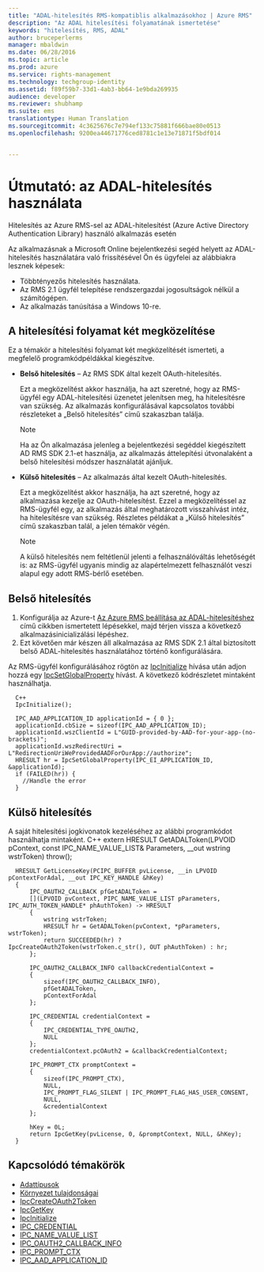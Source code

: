 ```yaml
---
title: "ADAL-hitelesítés RMS-kompatiblis alkalmazásokhoz | Azure RMS"
description: "Az ADAL hitelesítési folyamatának ismertetése"
keywords: "hitelesítés, RMS, ADAL"
author: bruceperlerms
manager: mbaldwin
ms.date: 06/28/2016
ms.topic: article
ms.prod: azure
ms.service: rights-management
ms.technology: techgroup-identity
ms.assetid: f89f59b7-33d1-4ab3-bb64-1e9bda269935
audience: developer
ms.reviewer: shubhamp
ms.suite: ems
translationtype: Human Translation
ms.sourcegitcommit: 4c3625676c7e794ef133c75881f666bae80e0513
ms.openlocfilehash: 9200ea44671776ced8781c1e13e71871f5bdf014


---
```


# Útmutató: az ADAL-hitelesítés használata

Hitelesítés az Azure RMS-sel az ADAL-hitelesítést (Azure Active Directory Authentication Library) használó alkalmazás esetén

Az alkalmazásnak a Microsoft Online bejelentkezési segéd helyett az ADAL-hitelesítés használatára való frissítésével Ön és ügyfelei az alábbiakra lesznek képesek:

- Többtényezős hitelesítés használata.
- Az RMS 2.1 ügyfél telepítése rendszergazdai jogosultságok nélkül a számítógépen.
- Az alkalmazás tanúsítása a Windows 10-re.

## A hitelesítési folyamat két megközelítése

Ez a témakör a hitelesítési folyamat két megközelítését ismerteti, a megfelelő programkódpéldákkal kiegészítve.

- **Belső hitelesítés** – Az RMS SDK által kezelt OAuth-hitelesítés.

  Ezt a megközelítést akkor használja, ha azt szeretné, hogy az RMS-ügyfél egy ADAL-hitelesítési üzenetet jelenítsen meg, ha hitelesítésre van szükség. Az alkalmazás konfigurálásával kapcsolatos további részleteket a „Belső hitelesítés” című szakaszban találja.

  > [!Note] 
  > Ha az Ön alkalmazása jelenleg a bejelentkezési segéddel kiegészített AD RMS SDK 2.1-et használja, az alkalmazás áttelepítési útvonalaként a belső hitelesítési módszer használatát ajánljuk.

- **Külső hitelesítés** – Az alkalmazás által kezelt OAuth-hitelesítés.

  Ezt a megközelítést akkor használja, ha azt szeretné, hogy az alkalmazása kezelje az OAuth-hitelesítést. Ezzel a megközelítéssel az RMS-ügyfél egy, az alkalmazás által meghatározott visszahívást intéz, ha hitelesítésre van szükség. Részletes példákat a „Külső hitelesítés” című szakaszban talál, a jelen témakör végén.

  > [!Note] 
  > A külső hitelesítés nem feltétlenül jelenti a felhasználóváltás lehetőségét is: az RMS-ügyfél ugyanis mindig az alapértelmezett felhasználót veszi alapul egy adott RMS-bérlő esetében.

## Belső hitelesítés

1. Konfigurálja az Azure-t [Az Azure RMS beállítása az ADAL-hitelesítéshez](adal-auth.md) című cikkben ismertetett lépésekkel, majd térjen vissza a következő alkalmazásinicializálási lépéshez.
2. Ezt követően már készen áll alkalmazása az RMS SDK 2.1 által biztosított belső ADAL-hitelesítés használatához történő konfigurálására.

Az RMS-ügyfél konfigurálásához rögtön az [IpcInitialize](/rights-management/sdk/2.1/api/win/functions#msipc_ipcinitialize) hívása után adjon hozzá egy [IpcSetGlobalProperty](/rights-management/sdk/2.1/api/win/functions#msipc_ipcsetglobalproperty) hívást. A következő kódrészletet mintaként használhatja.

      C++
      IpcInitialize();

      IPC_AAD_APPLICATION_ID applicationId = { 0 };
      applicationId.cbSize = sizeof(IPC_AAD_APPLICATION_ID);
      applicationId.wszClientId = L"GUID-provided-by-AAD-for-your-app-(no-brackets)";
      applicationId.wszRedirectUri = L"RedirectionUriWeProvidedAADForOurApp://authorize";
      HRESULT hr = IpcSetGlobalProperty(IPC_EI_APPLICATION_ID, &applicationId);
      if (FAILED(hr)) {
        //Handle the error
      }

## Külső hitelesítés

A saját hitelesítési jogkivonatok kezeléséhez az alábbi programkódot használhatja mintaként.
C++ extern HRESULT GetADALToken(LPVOID pContext, const IPC_NAME_VALUE_LIST& Parameters, __out wstring wstrToken) throw();

      HRESULT GetLicenseKey(PCIPC_BUFFER pvLicense, __in LPVOID pContextForAdal, __out IPC_KEY_HANDLE &hKey)
      {
          IPC_OAUTH2_CALLBACK pfGetADALToken =
          [](LPVOID pvContext, PIPC_NAME_VALUE_LIST pParameters, IPC_AUTH_TOKEN_HANDLE* phAuthToken) -> HRESULT
          {
              wstring wstrToken;
              HRESULT hr = GetADALToken(pvContext, *pParameters, wstrToken);
              return SUCCEEDED(hr) ? IpcCreateOAuth2Token(wstrToken.c_str(), OUT phAuthToken) : hr;
          };

          IPC_OAUTH2_CALLBACK_INFO callbackCredentialContext =
          {
              sizeof(IPC_OAUTH2_CALLBACK_INFO),
              pfGetADALToken,
              pContextForAdal
          };

          IPC_CREDENTIAL credentialContext =
          {
              IPC_CREDENTIAL_TYPE_OAUTH2,
              NULL
          };
          credentialContext.pcOAuth2 = &callbackCredentialContext;

          IPC_PROMPT_CTX promptContext =
          {
              sizeof(IPC_PROMPT_CTX),
              NULL,
              IPC_PROMPT_FLAG_SILENT | IPC_PROMPT_FLAG_HAS_USER_CONSENT,
              NULL,
              &credentialContext
          };

          hKey = 0L;
          return IpcGetKey(pvLicense, 0, &promptContext, NULL, &hKey);
      }

## Kapcsolódó témakörök

* [Adattípusok](/rights-management/sdk/2.1/api/win/data%20types)
* [Környezet tulajdonságai](/rights-management/sdk/2.1/api/win/environment%20properties#msipc_environment_properties)
* [IpcCreateOAuth2Token](/rights-management/sdk/2.1/api/win/functions#msipc_ipccreateoauth2token)
* [IpcGetKey](/rights-management/sdk/2.1/api/win/functions#msipc_ipcgetkey)
* [IpcInitialize](/rights-management/sdk/2.1/api/win/functions#msipc_ipcinitialize)
* [IPC_CREDENTIAL](/rights-management/sdk/2.1/api/win/IPC_CREDENTIAL)
* [IPC_NAME_VALUE_LIST](/rights-management/sdk/2.1/api/win/IPC_NAME_VALUE_LIST)
* [IPC_OAUTH2_CALLBACK_INFO](/rights-management/sdk/2.1/api/win/ipc_oauth2_callback_info#msipc_ipc_oath2_callback_info)
* [IPC_PROMPT_CTX](/rights-management/sdk/2.1/api/win/IPC_PROMPT_CTX)
* [IPC_AAD_APPLICATION_ID](/rights-management/sdk/2.1/api/win/ipc_aad_application_id#msipc_ipc_aad_application_id)



<!--HONumber=Jul16_HO3-->


